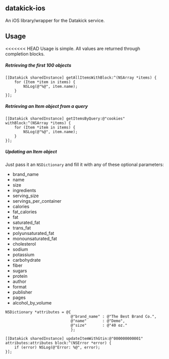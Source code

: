 datakick-ios
--
An iOS library/wrapper for the Datakick service.

Usage
--
<<<<<<< HEAD
Usage is simple. All values are returned through completion blocks.

##### Retrieving the first 100 objects

```
[[Datakick sharedInstance] getAllItemsWithBlock:^(NSArray *items) {
    for (Item *item in items) {
        NSLog(@"%@", item.name);
    }
}];
```

##### Retrieving an Item object from a query

```
[[Datakick sharedInstance] getItemsByQuery:@"cookies" withBlock:^(NSArray *items) {
    for (Item *item in items) {
        NSLog(@"%@", item.name);
    }
}];
```

##### Updating an Item object
Just pass it an `NSDictionary` and fill it with any of these optional parameters:

* brand_name
* name
* size
* ingredients
* serving_size
* servings_per_container
* calories
* fat_calories
* fat
* saturated_fat
* trans_fat
* polyunsaturated_fat
* monounsaturated_fat
* cholesterol
* sodium
* potassium
* carbohydrate
* fiber
* sugars
* protein
* author
* format
* publisher
* pages
* alcohol_by_volume

```
NSDictionary *attributes = @{
                             @"brand_name" : @"The Best Brand Co.",
                             @"name"       : @"Demo",
                             @"size"       : @"40 oz."
                             };

[[Datakick sharedInstance] updateItemWithGtin:@"000000000001" attributes:attributes block:^(NSError *error) {
    if (error) NSLog(@"Error: %@", error);
}];
